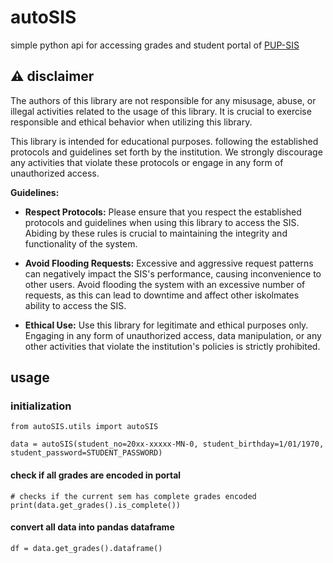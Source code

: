 
# autoSIS

simple python api for accessing grades and student portal of [PUP-SIS](https://sisstudents.pup.edu.ph/)

## ⚠ disclaimer
The authors of this library are not responsible for any misusage, abuse, or illegal activities related to the usage of this library. It is crucial to exercise responsible and ethical behavior when utilizing this library.

This library is intended for educational purposes. following the established protocols and guidelines set forth by the institution. We strongly discourage any activities that violate these protocols or engage in any form of unauthorized access.

**Guidelines:**

- **Respect Protocols:** Please ensure that you respect the established protocols and guidelines when using this library to access the SIS. Abiding by these rules is crucial to maintaining the integrity and functionality of the system.

- **Avoid Flooding Requests:** Excessive and aggressive request patterns can negatively impact the SIS's performance, causing inconvenience to other users. Avoid flooding the system with an excessive number of requests, as this can lead to downtime and affect other iskolmates ability to access the SIS.

- **Ethical Use:** Use this library for legitimate and ethical purposes only. Engaging in any form of unauthorized access, data manipulation, or any other activities that violate the institution's policies is strictly prohibited.

## usage

### initialization
```
from autoSIS.utils import autoSIS

data = autoSIS(student_no=20xx-xxxxx-MN-0, student_birthday=1/01/1970, student_password=STUDENT_PASSWORD)
```

#### check if all grades are encoded in portal
```
# checks if the current sem has complete grades encoded
print(data.get_grades().is_complete())
```

#### convert all data into pandas dataframe
```
df = data.get_grades().dataframe()
```





